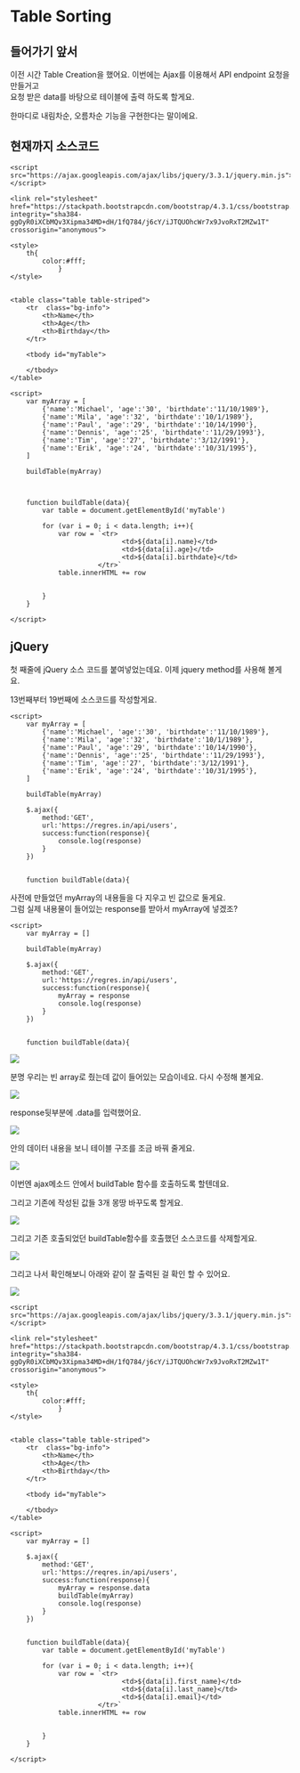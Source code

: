 # Table Sorting

## 들어가기 앞서 

이전 시간 Table Creation을 했어요. 이번에는 Ajax를 이용해서 API endpoint 요청을 만들거고  
요청 받은 data를 바탕으로 테이블에 출력 하도록 할게요.   
  
한마디로 내림차순, 오름차순 기능을 구현한다는 말이에요.

## 현재까지 소스코드 

```text
<script src="https://ajax.googleapis.com/ajax/libs/jquery/3.3.1/jquery.min.js"></script>

<link rel="stylesheet" href="https://stackpath.bootstrapcdn.com/bootstrap/4.3.1/css/bootstrap.min.css" integrity="sha384-ggOyR0iXCbMQv3Xipma34MD+dH/1fQ784/j6cY/iJTQUOhcWr7x9JvoRxT2MZw1T" crossorigin="anonymous">

<style>
    th{ 
        color:#fff;
            }
</style>


<table class="table table-striped">
    <tr  class="bg-info">
        <th>Name</th>
        <th>Age</th>
        <th>Birthday</th>
    </tr>

    <tbody id="myTable">
        
    </tbody>
</table>

<script>
	var myArray = [
	    {'name':'Michael', 'age':'30', 'birthdate':'11/10/1989'},
	    {'name':'Mila', 'age':'32', 'birthdate':'10/1/1989'},
	    {'name':'Paul', 'age':'29', 'birthdate':'10/14/1990'},
	    {'name':'Dennis', 'age':'25', 'birthdate':'11/29/1993'},
	    {'name':'Tim', 'age':'27', 'birthdate':'3/12/1991'},
	    {'name':'Erik', 'age':'24', 'birthdate':'10/31/1995'},
	]
	
	buildTable(myArray)



	function buildTable(data){
		var table = document.getElementById('myTable')

		for (var i = 0; i < data.length; i++){
			var row = `<tr>
							<td>${data[i].name}</td>
							<td>${data[i].age}</td>
							<td>${data[i].birthdate}</td>
					  </tr>`
			table.innerHTML += row


		}
	}

</script>
```



## jQuery 

첫 째줄에 jQuery 소스 코드를 붙여넣었는데요. 이제 jquery method를 사용해 볼게요. 

13번째부터 19번째에 소스코드를 작성할게요.

```text
<script>
	var myArray = [
	    {'name':'Michael', 'age':'30', 'birthdate':'11/10/1989'},
	    {'name':'Mila', 'age':'32', 'birthdate':'10/1/1989'},
	    {'name':'Paul', 'age':'29', 'birthdate':'10/14/1990'},
	    {'name':'Dennis', 'age':'25', 'birthdate':'11/29/1993'},
	    {'name':'Tim', 'age':'27', 'birthdate':'3/12/1991'},
	    {'name':'Erik', 'age':'24', 'birthdate':'10/31/1995'},
	]
	
	buildTable(myArray)

	$.ajax({
		method:'GET',
		url:'https://regres.in/api/users',
		success:function(response){
			console.log(response)
		}
	})


	function buildTable(data){
```

사전에 만들었던 myArray의 내용들을 다 지우고 빈 값으로 둘게요.   
그럼 실제 내용물이 들어있는 response를 받아서 myArray에 넣겠조?

```text
<script>
	var myArray = []
	
	buildTable(myArray)

	$.ajax({
		method:'GET',
		url:'https://regres.in/api/users',
		success:function(response){
			myArray = response
			console.log(response)
		}
	})


	function buildTable(data){
```

![](../../.gitbook/assets/image%20%28350%29.png)

분명 우리는 빈 array로 줬는데 값이 들어있는 모습이네요. 다시 수정해 볼게요.



![](../../.gitbook/assets/image%20%28344%29.png)

response뒷부분에 .data를 입력했어요.   


![](../../.gitbook/assets/image%20%28352%29.png)

안의 데이터 내용을 보니 테이블 구조를 조금 바꿔 줄게요. 

![](../../.gitbook/assets/image%20%28349%29.png)

이번엔 ajax메소드 안에서 buildTable 함수를 호출하도록 할텐데요.   
  
그리고 기존에 작성된 값들 3개 몽땅 바꾸도록 할게요. 

![](../../.gitbook/assets/image%20%28355%29.png)

그리고 기존 호출되었던 buildTable함수를 호출했던 소스코드를 삭제할게요.

![](../../.gitbook/assets/image%20%28347%29.png)



그리고 나서 확인해보니 아래와 같이 잘 출력된 걸 확인 할 수 있어요. 

![](../../.gitbook/assets/image%20%28351%29.png)

```text
<script src="https://ajax.googleapis.com/ajax/libs/jquery/3.3.1/jquery.min.js"></script>

<link rel="stylesheet" href="https://stackpath.bootstrapcdn.com/bootstrap/4.3.1/css/bootstrap.min.css" integrity="sha384-ggOyR0iXCbMQv3Xipma34MD+dH/1fQ784/j6cY/iJTQUOhcWr7x9JvoRxT2MZw1T" crossorigin="anonymous">

<style>
    th{ 
        color:#fff;
            }
</style>


<table class="table table-striped">
    <tr  class="bg-info">
        <th>Name</th>
        <th>Age</th>
        <th>Birthday</th>
    </tr>

    <tbody id="myTable">
        
    </tbody>
</table>

<script>
	var myArray = []
	
	$.ajax({
		method:'GET',
		url:'https://reqres.in/api/users',
		success:function(response){
			myArray = response.data
			buildTable(myArray)
			console.log(response)
		}
	})


	function buildTable(data){
		var table = document.getElementById('myTable')

		for (var i = 0; i < data.length; i++){
			var row = `<tr>
							<td>${data[i].first_name}</td>
							<td>${data[i].last_name}</td>
							<td>${data[i].email}</td>
					  </tr>`
			table.innerHTML += row


		}
	}

</script>
```





